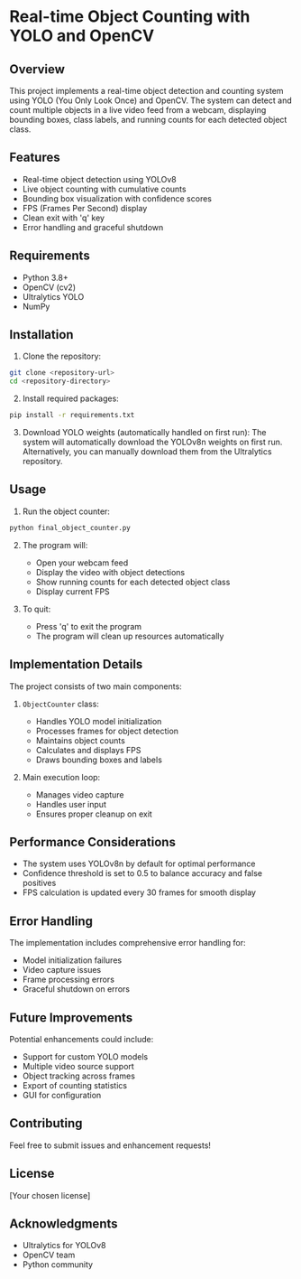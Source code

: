 # Real-time Object Counting with YOLO and OpenCV

## Overview
This project implements a real-time object detection and counting system using YOLO (You Only Look Once) and OpenCV. The system can detect and count multiple objects in a live video feed from a webcam, displaying bounding boxes, class labels, and running counts for each detected object class.

## Features
- Real-time object detection using YOLOv8
- Live object counting with cumulative counts
- Bounding box visualization with confidence scores
- FPS (Frames Per Second) display
- Clean exit with 'q' key
- Error handling and graceful shutdown

## Requirements
- Python 3.8+
- OpenCV (cv2)
- Ultralytics YOLO
- NumPy

## Installation
1. Clone the repository:
```bash
git clone <repository-url>
cd <repository-directory>
```

2. Install required packages:
```bash
pip install -r requirements.txt
```

3. Download YOLO weights (automatically handled on first run):
The system will automatically download the YOLOv8n weights on first run. Alternatively, you can manually download them from the Ultralytics repository.

## Usage
1. Run the object counter:
```bash
python final_object_counter.py
```

2. The program will:
   - Open your webcam feed
   - Display the video with object detections
   - Show running counts for each detected object class
   - Display current FPS

3. To quit:
   - Press 'q' to exit the program
   - The program will clean up resources automatically

## Implementation Details
The project consists of two main components:

1. `ObjectCounter` class:
   - Handles YOLO model initialization
   - Processes frames for object detection
   - Maintains object counts
   - Calculates and displays FPS
   - Draws bounding boxes and labels

2. Main execution loop:
   - Manages video capture
   - Handles user input
   - Ensures proper cleanup on exit

## Performance Considerations
- The system uses YOLOv8n by default for optimal performance
- Confidence threshold is set to 0.5 to balance accuracy and false positives
- FPS calculation is updated every 30 frames for smooth display

## Error Handling
The implementation includes comprehensive error handling for:
- Model initialization failures
- Video capture issues
- Frame processing errors
- Graceful shutdown on errors

## Future Improvements
Potential enhancements could include:
- Support for custom YOLO models
- Multiple video source support
- Object tracking across frames
- Export of counting statistics
- GUI for configuration

## Contributing
Feel free to submit issues and enhancement requests!

## License
[Your chosen license]

## Acknowledgments
- Ultralytics for YOLOv8
- OpenCV team
- Python community 